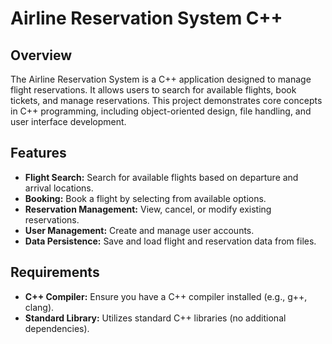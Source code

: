 # Airline Reservation System C++

## Overview

The Airline Reservation System is a C++ application designed to manage flight reservations. It allows users to search for available flights, book tickets, and manage reservations. This project demonstrates core concepts in C++ programming, including object-oriented design, file handling, and user interface development.

## Features

- **Flight Search:** Search for available flights based on departure and arrival locations.
- **Booking:** Book a flight by selecting from available options.
- **Reservation Management:** View, cancel, or modify existing reservations.
- **User Management:** Create and manage user accounts.
- **Data Persistence:** Save and load flight and reservation data from files.

## Requirements

- **C++ Compiler:** Ensure you have a C++ compiler installed (e.g., g++, clang).
- **Standard Library:** Utilizes standard C++ libraries (no additional dependencies).

